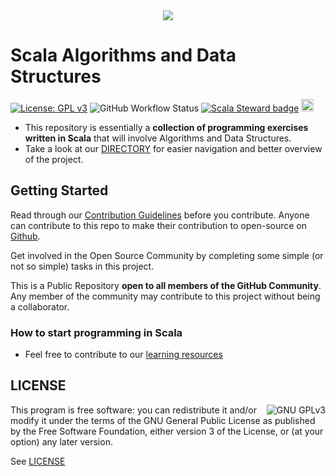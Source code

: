 <!-- Logo -->
<div align="center">
  <a href="https://www.scala-lang.org/">
    <img src="https://eventil.s3.amazonaws.com/uploads/group/avatar/682/medium_scala-logo.png">
  </a>
</div>

# Scala Algorithms and Data Structures

[![License: GPL v3](https://img.shields.io/badge/License-GPLv3-blue.svg?color=orange)](https://www.gnu.org/licenses/gpl-3.0)
![GitHub Workflow Status](https://img.shields.io/github/workflow/status/sentenza/scala-algorithms/Scala%20CI)
[![Scala Steward badge](https://img.shields.io/badge/Scala_Steward-helping-blue.svg?style=flat&logo=data:image/png;base64,iVBORw0KGgoAAAANSUhEUgAAAA4AAAAQCAMAAAARSr4IAAAAVFBMVEUAAACHjojlOy5NWlrKzcYRKjGFjIbp293YycuLa3pYY2LSqql4f3pCUFTgSjNodYRmcXUsPD/NTTbjRS+2jomhgnzNc223cGvZS0HaSD0XLjbaSjElhIr+AAAAAXRSTlMAQObYZgAAAHlJREFUCNdNyosOwyAIhWHAQS1Vt7a77/3fcxxdmv0xwmckutAR1nkm4ggbyEcg/wWmlGLDAA3oL50xi6fk5ffZ3E2E3QfZDCcCN2YtbEWZt+Drc6u6rlqv7Uk0LdKqqr5rk2UCRXOk0vmQKGfc94nOJyQjouF9H/wCc9gECEYfONoAAAAASUVORK5CYII=)](https://scala-steward.org)
<a href="https://github.com/sentenza/scala-algorithms/blob/master/CONTRIBUTING.md">
    <img src="https://img.shields.io/static/v1.svg?label=Contributions&message=Welcome&color=0059b3&style=flat-square" height="20" alt="Contributions Welcome">
</a>

* This repository is essentially a **collection of programming exercises written in Scala** that will involve Algorithms
and Data Structures.
* Take a look at our [DIRECTORY](DIRECTORY.md) for easier navigation and better overview of the project.

## Getting Started

Read through our [Contribution Guidelines](CONTRIBUTING.md) before you contribute.
Anyone can contribute to this repo to make their contribution to open-source on [Github][github].

Get involved in the
Open Source Community by completing some simple (or not so simple) tasks in this project.

This is a Public Repository **open to all members of the GitHub Community**. Any member of the community may contribute
to this project without being a collaborator.


### How to start programming in Scala

- Feel free to contribute to our [learning resources](docs/learning_resources.md)

## LICENSE

<a href="https://www.gnu.org/licenses/quick-guide-gplv3.html"><img src="https://www.gnu.org/graphics/gplv3-127x51.png" align="right" alt="GNU GPLv3" /></a>
This program is free software: you can redistribute it and/or modify
it under the terms of the GNU General Public License as published by
the Free Software Foundation, either version 3 of the License, or
(at your option) any later version.

See [LICENSE](LICENSE)


[github]: https://github.com

